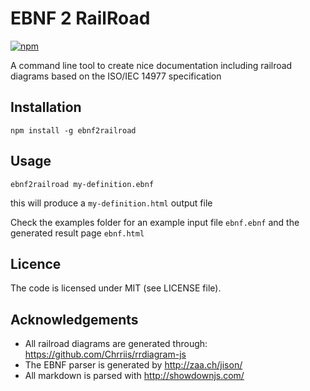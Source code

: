 # EBNF 2 RailRoad

[![npm](https://img.shields.io/npm/v/ebnf2railroad.svg)](http://npm.im/ebnf2railroad)

A command line tool to create nice documentation including railroad
diagrams based on the ISO/IEC 14977 specification

## Installation

```
npm install -g ebnf2railroad
```

## Usage

```
ebnf2railroad my-definition.ebnf
```

this will produce a `my-definition.html` output file

Check the examples folder for an example input file `ebnf.ebnf` and the
generated result page `ebnf.html`

## Licence

The code is licensed under MIT (see LICENSE file).

## Acknowledgements

- All railroad diagrams are generated through: https://github.com/Chrriis/rrdiagram-js
- The EBNF parser is generated by http://zaa.ch/jison/
- All markdown is parsed with http://showdownjs.com/
